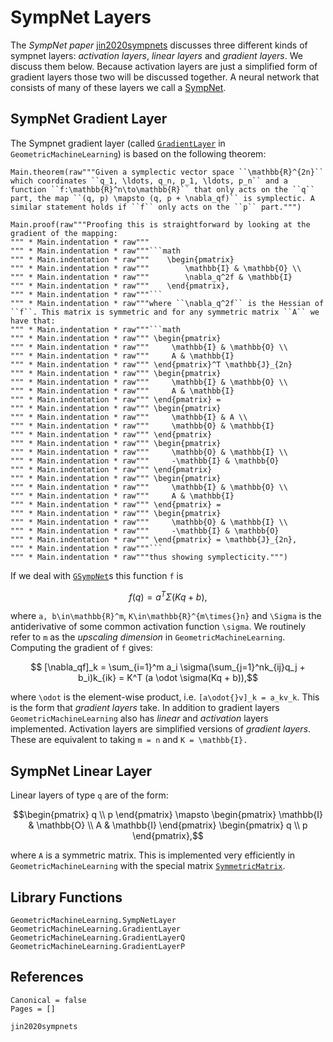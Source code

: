 # SympNet Layers

The *SympNet paper* [jin2020sympnets](@cite) discusses three different kinds of sympnet layers: *activation layers*, *linear layers* and *gradient layers*. We discuss them below. Because activation layers are just a simplified form of gradient layers those two will be discussed together. A neural network that consists of many of these layers we call a [SympNet](@ref "SympNet Architecture").

## SympNet Gradient Layer

The Sympnet gradient layer (called [`GradientLayer`](@ref) in `GeometricMachineLearning`) is based on the following theorem: 

```@eval
Main.theorem(raw"""Given a symplectic vector space ``\mathbb{R}^{2n}`` which coordinates ``q_1, \ldots, q_n, p_1, \ldots, p_n`` and a function ``f:\mathbb{R}^n\to\mathbb{R}`` that only acts on the ``q`` part, the map ``(q, p) \mapsto (q, p + \nabla_qf)`` is symplectic. A similar statement holds if ``f`` only acts on the ``p`` part.""")
```

```@eval
Main.proof(raw"""Proofing this is straightforward by looking at the gradient of the mapping:
""" * Main.indentation * raw"""
""" * Main.indentation * raw"""```math
""" * Main.indentation * raw"""    \begin{pmatrix}
""" * Main.indentation * raw"""        \mathbb{I} & \mathbb{O} \\ 
""" * Main.indentation * raw"""        \nabla_q^2f & \mathbb{I}
""" * Main.indentation * raw"""    \end{pmatrix},
""" * Main.indentation * raw"""```
""" * Main.indentation * raw"""where ``\nabla_q^2f`` is the Hessian of ``f``. This matrix is symmetric and for any symmetric matrix ``A`` we have that: 
""" * Main.indentation * raw"""```math
""" * Main.indentation * raw""" \begin{pmatrix}
""" * Main.indentation * raw"""     \mathbb{I} & \mathbb{O} \\ 
""" * Main.indentation * raw"""     A & \mathbb{I}
""" * Main.indentation * raw""" \end{pmatrix}^T \mathbb{J}_{2n} 
""" * Main.indentation * raw""" \begin{pmatrix} 
""" * Main.indentation * raw"""     \mathbb{I} & \mathbb{O} \\ 
""" * Main.indentation * raw"""     A & \mathbb{I} 
""" * Main.indentation * raw""" \end{pmatrix} = 
""" * Main.indentation * raw""" \begin{pmatrix}
""" * Main.indentation * raw"""     \mathbb{I} & A \\ 
""" * Main.indentation * raw"""     \mathbb{O} & \mathbb{I}
""" * Main.indentation * raw""" \end{pmatrix} 
""" * Main.indentation * raw""" \begin{pmatrix} 
""" * Main.indentation * raw"""     \mathbb{O} & \mathbb{I} \\ 
""" * Main.indentation * raw"""     -\mathbb{I} & \mathbb{O} 
""" * Main.indentation * raw""" \end{pmatrix} 
""" * Main.indentation * raw""" \begin{pmatrix}
""" * Main.indentation * raw"""     \mathbb{I} & \mathbb{O} \\ 
""" * Main.indentation * raw"""     A & \mathbb{I}
""" * Main.indentation * raw""" \end{pmatrix} = 
""" * Main.indentation * raw""" \begin{pmatrix}
""" * Main.indentation * raw"""     \mathbb{O} & \mathbb{I} \\ 
""" * Main.indentation * raw"""     -\mathbb{I} & \mathbb{O} 
""" * Main.indentation * raw""" \end{pmatrix} = \mathbb{J}_{2n},
""" * Main.indentation * raw"""```
""" * Main.indentation * raw"""thus showing symplecticity.""")
```

If we deal with [`GSympNet`](@ref)s this function ``f`` is 

```math
    f(q) = a^T \Sigma(Kq + b),
```

where ``a, b\in\mathbb{R}^m``, ``K\in\mathbb{R}^{m\times{}n}`` and ``\Sigma`` is the antiderivative of some common activation function ``\sigma``. We routinely refer to ``m`` as the *upscaling dimension* in `GeometricMachineLearning`. Computing the gradient of ``f`` gives: 

```math
    [\nabla_qf]_k = \sum_{i=1}^m a_i \sigma(\sum_{j=1}^nk_{ij}q_j + b_i)k_{ik} = K^T (a \odot \sigma(Kq + b)),
```

where ``\odot`` is the element-wise product, i.e. ``[a\odot{}v]_k = a_kv_k``. This is the form that *gradient layers* take. In addition to gradient layers `GeometricMachineLearning` also has *linear* and *activation* layers implemented. Activation layers are simplified versions of *gradient layers*. These are equivalent to taking ``m = n`` and ``K = \mathbb{I}.``

## SympNet Linear Layer

Linear layers of type ``q`` are of the form:

```math
\begin{pmatrix} q \\ p \end{pmatrix} \mapsto \begin{pmatrix} \mathbb{I} & \mathbb{O} \\ A & \mathbb{I} \end{pmatrix} \begin{pmatrix} q \\ p \end{pmatrix},
```

where ``A`` is a symmetric matrix. This is implemented very efficiently in `GeometricMachineLearning` with the special matrix [`SymmetricMatrix`](@ref).

## Library Functions

```@docs; canonical = false
GeometricMachineLearning.SympNetLayer
GeometricMachineLearning.GradientLayer
GeometricMachineLearning.GradientLayerQ
GeometricMachineLearning.GradientLayerP
```

## References

```@bibliography
Canonical = false
Pages = []

jin2020sympnets
```
